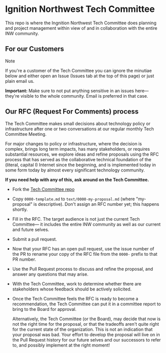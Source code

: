 # Ignition Northwest Tech Committee
This repo is where the Ingnition Northwest Tech Committee does planning and
project management within view of and in collaboration with the entire INW
community.

## For our Customers
> [!NOTE]
> If you're a customer of the Tech Committee you can ignore the minutiae below
> and either open an Issue (Issues tab at the top of this page) or just plain
> email us.
> 
> **Important:** Make sure to not put anything sensitive in an issues here&mdash;
> they're visible to the whole community. Email is preferred in that case.

## Our RFC (Request For Comments) process
The Tech Committee makes small decisions about technology policy or
infrastructure after one or two conversations at our regular monthly
Tech Committee Meeting.

For major changes to policy or infrastructure, where the decision is complex,
brings long term impacts, has many stakeholders, or requires substantial
resources, we explore ideas and refine proposals using the RFC process that
has served as the collaborative technical foundation of the (literal, capital
I) Internet since the beginning, and is implemented today in some form today
by almost every significant technology community.

**If you need help with any of this, ask around on the Tech Committee.**

  - Fork the [Tech Committee repo]
  - Copy `0000-template.md` to `text/0000-my-proposal.md` (where "my-proposal"
    is descriptive). Don't assign an RFC number yet; this happens shortly.
  - Fill in the RFC. The target audience is not just the current Tech Committee&mdash;
    it includes the entire INW community as well as our current and future selves.
  - Submit a pull request.
  - Now that your RFC has an open pull request, use the issue number of the PR
    to rename your copy of the RFC file from the `0000-` prefix to that PR
    number.
  - Use the Pull Request process to discuss and refine the proposal, and
    answer any questions that may arise.
  - With the Tech Committee, work to determine whether there are stakeholders
    whose feedback should be actively solicited.
  - Once the Tech Committee feels the RFC is ready to become a recommendation,
    the Tech Committee can put it in a committee report to bring to the Board
    for approval.
    
    Alternatively, the Tech Committee (or the Board), may decide that now
    is not the right time for the proposal, or that the tradeoffs aren't quite
    right for the current state of the organization. This is not an indication
    that your proposal was bad. Your effort to develop the proposal will
    live on in the Pull Request history for our future selves and our
    successors to refer to, and possibly implement at the right moment!

[Tech Committee repo]: https://github.com/ignitionnw/tech-committee